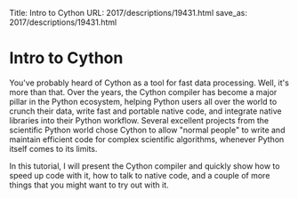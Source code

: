 Title: Intro to Cython
URL: 2017/descriptions/19431.html
save_as: 2017/descriptions/19431.html

# Intro to Cython

You've probably heard of Cython as a tool for fast data processing. Well, it's more than that. Over the years, the Cython compiler has become a major pillar in the Python ecosystem, helping Python users all over the world to crunch their data, write fast and portable native code, and integrate native libraries into their Python workflow. Several excellent projects from the scientific Python world chose Cython to allow "normal people" to write and maintain efficient code for complex scientific algorithms, whenever Python itself comes to its limits.

In this tutorial, I will present the Cython compiler and quickly show how to speed up code with it, how to talk to native code, and a couple of more things that you might want to try out with it.
